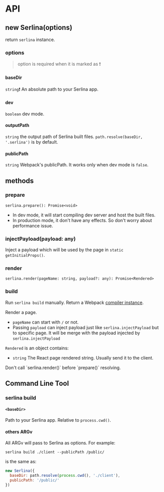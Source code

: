 # API

## new Serlina(options)

return `serlina` instance.

### options

> option is required when it is marked as ❗️

#### baseDir

`string`❗ An absolute path to your Serlina app.

#### dev

`boolean` dev mode.

#### outputPath

`string` the output path of Serlina built files. `path.resolve(baseDir, '.serlina')` is by default.

#### publicPath

`string` Webpack's publicPath. It works only when dev mode is `false`.

## methods

### prepare

`serlina.prepare(): Promise<void>`

- In dev mode, it will start compiling dev server and host the built files.
- In production mode, it don't have any effects. So don't worry about performance issue.

### injectPayload(payload: any)

Inject a payload which will be used by the page in `static getInitialProps()`.

### render

`serlina.render(pageName: string, payload?: any): Promise<Rendered>`

### build

Run `serlina build` manually. Return a Webpack [compiler instance](https://webpack.js.org/api/node/#compiler-instance).

Render a page. 

- `pageName` can start with `/` or not.
- Passing `payload` can inject payload just like `serlina.injectPayload` but to specific page. It will be merge with the payload injected by `serlina.injectPayload`

`Rendered` is an object contains:

- `string` The React page rendered string. Usually send it to the client.

<p class="warning">Don't call `serlina.render()` before `prepare()` resolving.</p>

## Command Line Tool

### serlina build

#### `<baseDir>`

Path to your Serlina app. Relative to `process.cwd()`.

#### others ARGv

All ARGv will pass to Serlina as options. For example:

```
serlina build ./client --publicPath /public/
```

is the same as:

```js
new Serlina({
  baseDir: path.resolve(process.cwd(), './client'),
  publicPath: '/public/'
})
```
